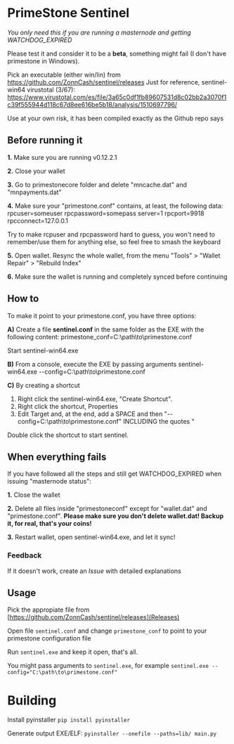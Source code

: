 # PrimeStone Sentinel

*You only need this if you are running a masternode and getting WATCHDOG_EXPIRED*

Please test it and consider it to be a **beta**, something might fail (I don't have primestone in Windows).

Pick an executable (either win/lin) from https://github.com/ZonnCash/sentinel/releases
Just for reference, sentinel-win64 virustotal (3/67): https://www.virustotal.com/es/file/3a65c0df1fb89607531d8c02bb2a3070f1c39f555944d118c67d8ee616be5b18/analysis/1510697796/

Use at your own risk, it has been compiled exactly as the Github repo says

## Before running it

**1.** Make sure you are running v0.12.2.1

**2.** Close your wallet

**3.** Go to primestonecore folder and delete "mncache.dat" and "mnpayments.dat"

**4.** Make sure your "primestone.conf" contains, at least, the following data:
rpcuser=someuser
rpcpassword=somepass
server=1
rpcport=9918
rpcconnect=127.0.0.1

Try to make rcpuser and rpcpassword hard to guess, you won't need to remember/use them for anything else, so feel free to smash the keyboard

**5.** Open wallet. Resync the whole wallet, from the menu "Tools" > "Wallet Repair" > "Rebuild Index"

**6.** Make sure the wallet is running and completely synced before continuing

## How to

To make it point to your primestone.conf, you have three options:

**A)** Create a file **sentinel.conf** in the same folder as the EXE with the following content:
primestone_conf=C:\path\to\primestone.conf

Start sentinel-win64.exe

**B)** From a console, execute the EXE by passing arguments 
sentinel-win64.exe --config=C:\path\to\primestone.conf

**C)** By creating a shortcut

1) Right click the sentinel-win64.exe, "Create Shortcut". 
2) Right click the shortcut, Properties
3) Edit Target and, at the end, add a SPACE and then "--config=C:\path\to\primestone.conf" INCLUDING the quotes "

Double click the shortcut to start sentinel.

## When everything fails
If you have followed all the steps and still get WATCHDOG_EXPIRED when issuing "masternode status":

**1.** Close the wallet

**2.** Delete all files inside "primestoneconf" except for "wallet.dat" and "primestone.conf".
**Please make sure you don't delete wallet.dat! Backup it, for real, that's your coins!**

**3.** Restart wallet, open sentinel-win64.exe, and let it sync!

### Feedback
If it doesn't work, create an *Issue* with detailed explanations


## Usage

Pick the appropiate file from [https://github.com/ZonnCash/sentinel/releases](Releases)

Open file `sentinel.conf` and change `primestone_conf` to point to your primestone configuration file

Run `sentinel.exe` and keep it open, that's all.

You might pass arguments to `sentinel.exe`, for example `sentinel.exe --config="C:\path\to\primestone.conf"`


# Building

Install pyinstaller `pip install pyinstaller`

Generate output EXE/ELF: `pyinstaller --onefile --paths=lib/ main.py`
